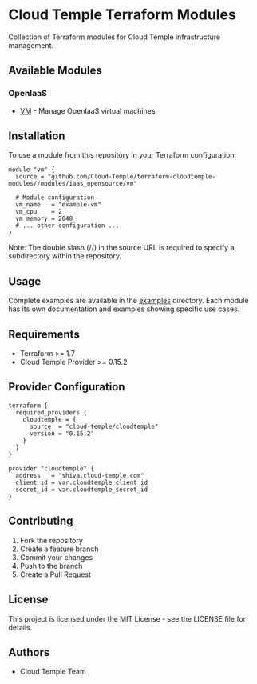 # Cloud Temple Terraform Modules

Collection of Terraform modules for Cloud Temple infrastructure management.

## Available Modules

### OpenIaaS
- [VM](modules/iaas_opensource/vm/README.md) - Manage OpenIaaS virtual machines

## Installation

To use a module from this repository in your Terraform configuration:

```hcl
module "vm" {
  source = "github.com/Cloud-Temple/terraform-cloudtemple-modules//modules/iaas_opensource/vm"
  
  # Module configuration
  vm_name   = "example-vm"
  vm_cpu    = 2
  vm_memory = 2048
  # ... other configuration ...
}
```

Note: The double slash (//) in the source URL is required to specify a subdirectory within the repository.

## Usage

Complete examples are available in the [examples](examples) directory. Each module has its own documentation and examples showing specific use cases.

## Requirements

- Terraform >= 1.7
- Cloud Temple Provider >= 0.15.2

## Provider Configuration

```hcl
terraform {
  required_providers {
    cloudtemple = {
      source  = "cloud-temple/cloudtemple"
      version = "0.15.2"
    }
  }
}

provider "cloudtemple" {
  address   = "shiva.cloud-temple.com"
  client_id = var.cloudtemple_client_id
  secret_id = var.cloudtemple_secret_id
}
```

## Contributing

1. Fork the repository
2. Create a feature branch
3. Commit your changes
4. Push to the branch
5. Create a Pull Request

## License

This project is licensed under the MIT License - see the LICENSE file for details.

## Authors

- Cloud Temple Team
